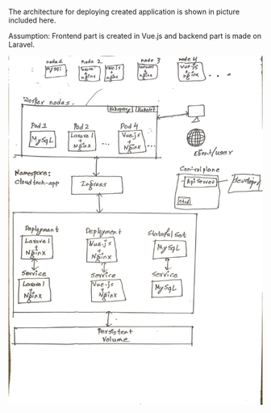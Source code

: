 The architecture for deploying created application is shown in picture included here.

Assumption: Frontend part is created in Vue.js and backend part is made on Laravel.

![Diagram](k8s-architecture.jpg)
